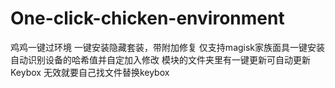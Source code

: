 # One-click-chicken-environment
鸡鸡一键过环境
一键安装隐藏套装，带附加修复
仅支持magisk家族面具一键安装
自动识别设备的哈希值并自定加入修改
模块的文件夹里有一键更新可自动更新Keybox
无效就要自己找文件替换keybox
